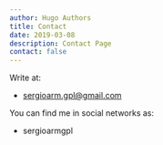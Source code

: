 ```yaml
---
author: Hugo Authors
title: Contact
date: 2019-03-08
description: Contact Page
contact: false
---
```

Write at:
* sergioarm.gpl@gmail.com
   
You can find me in social networks as:
* sergioarmgpl